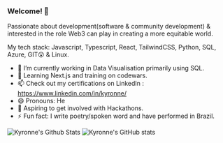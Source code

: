 ### Welcome! 👋

Passionate about development(software & community development) & interested in the role Web3 can play in creating a more equitable world.

My tech stack: Javascript, Typescript, React, TailwindCSS, Python, SQL, Azure, GIT😲 & Linux.

- 🔭 I’m currently working in Data Visualisation primarily using SQL.
- 🌱 Learning Next.js and training on codewars. 
- 📫 Check out my certifications on LinkedIn : https://www.linkedin.com/in/kyronne/
- 😄 Pronouns: He
- 🧭 Aspiring to get involved with Hackathons.
- ⚡ Fun fact: I write poetry/spoken word and have performed in Brazil.



![Kyronne's Github Stats](https://github-readme-stats.vercel.app/api/top-langs/?username=kyronne&layout=compact&hide_border=false&theme=darcula&bg_color=00000000&langs_count=6) ![Kyronne's GitHub stats](https://github-readme-stats.vercel.app/api?username=kyronne&count_private=true&layout=compact&hide_border=false&theme=darcula&bg_color=00000000)
